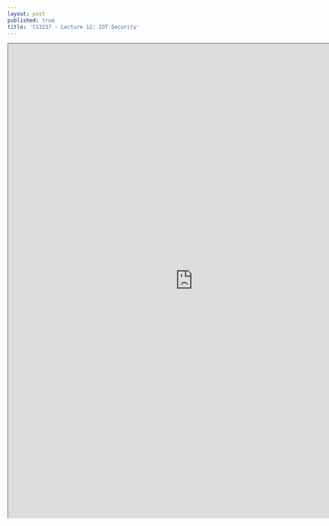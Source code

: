 ```yaml
---
layout: post
published: true
title: 'CS3237 - Lecture 12: IOT Security'
---
```

<iframe src="https://drive.google.com/file/d/1ATWDmt7aJMd-yA8KrVA5dR1499cMPu8e/preview" width="840" height="1080"></iframe>
